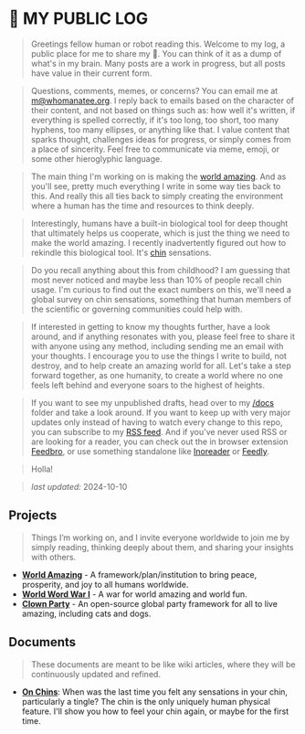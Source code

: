 # 💩 MY PUBLIC LOG
> Greetings fellow human or robot reading this. Welcome to my log, a public place for me to share my 💩. You can think of it as a dump of what's in my brain. Many posts are a work in progress, but all posts have value in their current form.

> Questions, comments, memes, or concerns? You can email me at m@whomanatee.org. I reply back to emails based on the character of their content, and not based on things such as: how well it's written, if everything is spelled correctly, if it's too long, too short, too many hyphens, too many ellipses, or anything like that. I value content that sparks thought, challenges ideas for progress, or simply comes from a place of sincerity. Feel free to communicate via meme, emoji, or some other hieroglyphic language. 

> The main thing I'm working on is making the [world amazing](https://worldamazing.org). And as you'll see, pretty much everything I write in some way ties back to this. And really this all ties back to simply creating the environment where a human has the time and resources to think deeply.

> Interestingly, humans have a built-in biological tool for deep thought that ultimately helps us cooperate, which is just the thing we need to make the world amazing. I recently inadvertently figured out how to rekindle this biological tool. It's [chin](docs/chins.md) sensations.

> Do you recall anything about this from childhood? I am guessing that most never noticed and maybe less than 10% of people recall chin usage. I'm curious to find out the exact numbers on this, we'll need a global survey on chin sensations, something that human members of the scientific or governing communities could help with.

> If interested in getting to know my thoughts further, have a look around, and if anything resonates with you, please feel free to share it with anyone using any method, including sending me an email with your thoughts. I encourage you to use the things I write to build, not destroy, and to help create an amazing world for all. Let's take a step forward together, as one humanity, to create a world where no one feels left behind and everyone soars to the highest of heights.

> If you want to see my unpublished drafts, head over to my [/docs](docs/) folder and take a look around. If you want to keep up with very major updates only instead of having to watch every change to this repo, you can subscribe to my [RSS feed](https://raw.githubusercontent.com/beakbahama/log/refs/heads/main/feed.xml). And if you've never used RSS or are looking for a reader, you can check out the in browser extension [Feedbro](https://nodetics.com/feedbro/), or use something standalone like [Inoreader](https://www.inoreader.com) or [Feedly](https://feedly.com/).

> Holla!

> *last updated:* 2024-10-10


## Projects
> Things I’m working on, and I invite everyone worldwide to join me by simply reading, thinking deeply about them, and sharing your insights with others.
- [**World Amazing**](https://worldamazing.org) - A framework/plan/institution to bring peace, prosperity, and joy to all humans worldwide.
- [**World Word War I**](https://worldwordwar.org) - A war for world amazing and world fun.
- [**Clown Party**](https://clownparty.org) - An open-source global party framework for all to live amazing, including cats and dogs.


## Documents
> These documents are meant to be like wiki articles, where they will be continuously updated and refined.

- [**On Chins**](docs/chins.md): When was the last time you felt any sensations in your chin, particularly a tingle? The chin is the only uniquely human physical feature. I'll show you how to feel your chin again, or maybe for the first time.

